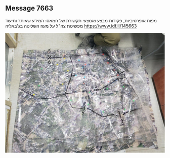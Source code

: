 ## Message 7663

מפות אופרטיביות, פקודות מבצע ואמצעי תקשורת של חמאס:
המידע שאותר ותיעוד מפשיטת צה"ל על מעוז השליטה בג'באליה
https://www.idf.il/145663

![Photo](7663/7663_photo.jpg)
